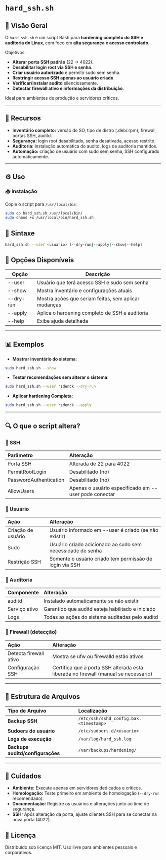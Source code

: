 # `hard_ssh.sh`

## 📌 Visão Geral

O `hard_ssh.sh` é um script Bash para **hardening completo do SSH e auditoria do Linux**, com foco em **alta segurança e acesso controlado**.

Objetivos:  
- **Alterar porta SSH padrão** (22 → 4022).  
- **Desabilitar login root via SSH e senha**.  
- **Criar usuário autorizado** e permitir sudo sem senha.  
- **Restringir acesso SSH apenas ao usuário criado**.  
- **Verificar/instalar auditd** silenciosamente.  
- **Detectar firewall ativo e informações da distribuição**.  

Ideal para ambientes de produção e servidores críticos.

---

## 🚀 Recursos

- **Inventário completo:** versão do SO, tipo de distro (.deb/.rpm), firewall, portas SSH, auditd.  
- **Segurança:** login root desabilitado, senha desativada, acesso restrito.  
- **Auditoria:** instalação automática do auditd, logs de auditoria mantidos.  
- **Automação:** criação de usuário com sudo sem senha, SSH configurado automaticamente.  

---

## ⚙️ Uso

### 📥 Instalação
Copie o script para `/usr/local/bin`:

```bash
sudo cp hard_ssh.sh /usr/local/bin/
sudo chmod +x /usr/local/bin/hard_ssh.sh
```
## 📌 Sintaxe
```bash
hard_ssh.sh --user <usuario> [--dry-run|--apply|--show|--help]
```
## 🔧 Opções Disponíveis

| Opção     | Descrição                                            |
| --------- | ---------------------------------------------------- |
| --user    | Usuário que terá acesso SSH e sudo sem senha         |
| --show    | Mostra inventário e configurações atuais             |
| --dry-run | Mostra ações que seriam feitas, sem aplicar mudanças |
| --apply   | Aplica o hardening completo de SSH e auditoria       |
| --help    | Exibe ajuda detalhada                                |

---
## 📊 Exemplos
- **Mostrar inventário do sistema**:
```bash
sudo hard_ssh.sh --show
```

- **Testar recomendações sem alterar o sistema**:
```bash
sudo hard_ssh.sh --user rsdenck --dry-run
```
- **Aplicar hardening Completa**:
```bash
sudo hard_ssh.sh --user rsdenck --apply
```
---

## 🔍 O que o script altera?

### 📌 SSH

| Parâmetro          | Alteração |
| :---               | :--- |
| Porta SSH          | Alterada de 22 para 4022 |
| PermitRootLogin    | Desabilitado (no) |
| PasswordAuthentication | Desabilitado (no) |
| AllowUsers         | Apenas o usuário especificado em --user pode conectar |

### 📌 Usuário

| Ação               | Alteração |
| :---               | :--- |
| Criação de usuário | Usuário informado em --user é criado (se não existir) |
| Sudo               | Usuário criado adicionado ao sudo sem necessidade de senha |
| Restrição SSH      | Somente o usuário criado tem permissão de login via SSH |

### 📌 Auditoria

| Componente         | Alteração |
| :---               | :--- |
| auditd             | Instalado automaticamente se não existir |
| Serviço ativo      | Garantido que auditd esteja habilitado e iniciado |
| Logs               | Todas as ações do sistema auditadas pelo auditd |

### 📌 Firewall (detecção)

| Ação               | Alteração |
| :---               | :--- |
| Detecta firewall ativo | Mostra se ufw ou firewalld estão ativos |
| Configuração SSH    | Certifica que a porta SSH alterada está liberada no firewall (manual se necessário) |

---

## 📂 Estrutura de Arquivos

| Tipo de Arquivo                  | Localização |
| :---                             | :--- |
| **Backup SSH**                   | `/etc/ssh/sshd_config.bak.<timestamp>` |
| **Sudoers do usuário**           | `/etc/sudoers.d/<usuario>` |
| **Logs de execução**             | `/var/log/hard_ssh.log` |
| **Backups auditd/configurações** | `/var/backups/hardening/` |

---

## 🛑 Cuidados

* **Ambiente:** Execute apenas em servidores dedicados e críticos.  
* **Homologação:** Teste primeiro em ambiente de homologação (`--dry-run` recomendado).  
* **Documentação:** Registre os usuários e alterações junto ao time de segurança.  
* **SSH:** Após alteração da porta, ajuste clientes SSH para se conectar na nova porta (4022).  

## 📜 Licença

Distribuído sob licença MIT. Uso livre para ambientes pessoais e corporativos.
